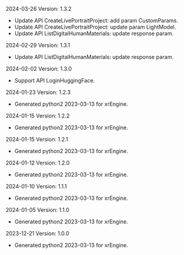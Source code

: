 2024-03-26 Version: 1.3.2
- Update API CreateLivePortraitProject: add param CustomParams.
- Update API CreateLivePortraitProject: update param LightModel.
- Update API ListDigitalHumanMaterials: update response param.


2024-02-29 Version: 1.3.1
- Update API ListDigitalHumanMaterials: update response param.


2024-02-02 Version: 1.3.0
- Support API LoginHuggingFace.


2024-01-23 Version: 1.2.3
- Generated python2 2023-03-13 for xrEngine.

2024-01-15 Version: 1.2.2
- Generated python2 2023-03-13 for xrEngine.

2024-01-15 Version: 1.2.1
- Generated python2 2023-03-13 for xrEngine.

2024-01-12 Version: 1.2.0
- Generated python2 2023-03-13 for xrEngine.

2024-01-10 Version: 1.1.1
- Generated python2 2023-03-13 for xrEngine.

2024-01-05 Version: 1.1.0
- Generated python2 2023-03-13 for xrEngine.

2023-12-21 Version: 1.0.0
- Generated python2 2023-03-13 for xrEngine.

